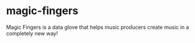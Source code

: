 # magic-fingers
Magic Fingers is a data glove that helps music producers create music in a completely new way!
